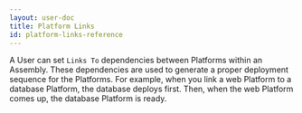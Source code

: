 ```yaml
---
layout: user-doc
title: Platform Links
id: platform-links-reference
---
```


A User can set `Links To` dependencies between Platforms within an Assembly. These dependencies are used to generate a proper deployment sequence for the Platforms. For example, when you link a web Platform to a database Platform, the database deploys first. Then, when the web Platform comes up, the database Platform is ready.


